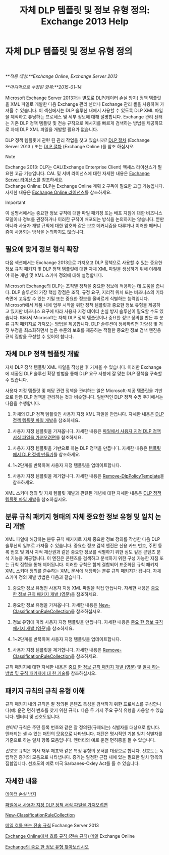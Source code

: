 ﻿---
title: '자체 DLP 템플릿 및 정보 유형 정의: Exchange 2013 Help'
TOCTitle: 자체 DLP 템플릿 및 정보 유형 정의
ms:assetid: f4622dba-3347-4758-b4a2-f01b043c908c
ms:mtpsurl: https://technet.microsoft.com/ko-kr/library/JJ674310(v=EXCHG.150)
ms:contentKeyID: 50484543
ms.date: 05/22/2018
mtps_version: v=EXCHG.150
ms.translationtype: MT
---

# 자체 DLP 템플릿 및 정보 유형 정의

 

_**적용 대상:**Exchange Online, Exchange Server 2013_

_**마지막으로 수정된 항목:**2015-01-14_

Microsoft Exchange Server 2013과는 별도로 DLP(데이터 손실 방지) 정책 템플릿을 XML 파일로 개발한 다음 Exchange 관리 센터나 Exchange 관리 셸을 사용하여 가져올 수 있습니다. 이 섹션에서는 DLP 솔루션 내에서 사용할 수 있도록 DLP XML 파일을 제작하고 튜닝하는 프로세스 및 세부 정보에 대해 설명합니다. Exchange 관리 센터는 기존 DLP 정책 템플릿 및 전송 규칙으로 메시지를 빠르게 검색하는 방법을 제공하므로 자체 DLP XML 파일을 개발할 필요가 없습니다.

DLP 정책 템플릿에 관련 된 관리 작업을 찾고 있습니까? [DLP 절차](dlp-procedures-exchange-2013-help.md) (Exchange Server 2013 ) 또는 [DLP 절차](https://technet.microsoft.com/ko-kr/library/jj938003\(v=exchg.150\)) (Exchange Online )를 참조 하십시오.


> [!NOTE]
> Exchange 2013: DLP는 CAL(Exchange Enterprise Client) 액세스 라이선스가 필요한 고급 기능입니다. CAL 및 서버 라이선스에 대한 자세한 내용은 <A href="https://go.microsoft.com/fwlink/p/?linkid=237292">Exchange Server 라이선스</A>를 참조하세요.<BR>Exchange Online: DLP는 Exchange Online 계획 2 구독이 필요한 고급 기능입니다. 자세한 내용은 <A href="https://go.microsoft.com/fwlink/p/?linkid=286154">Exchange Online 라이선스</A>를 참조하세요.




> [!IMPORTANT]
> 이 설명서에서는 중요한 정보 규칙에 대한 파일 패키징 또는 배포 지침에 대한 비즈니스 모델이나 정보를 권장하거나 이러한 규칙이 배포되는 방식을 논의하지는 않습니다. 뿐만 아니라 사용자 개발 규칙에 대한 암호화 같은 보호 메커니즘을 다루거나 이러한 메커니즘이 사용되는 방식을 논의하지도 않습니다.



## 필요에 맞게 정보 형식 확장

다음 섹션에서는 Exchange 2013으로 가져오고 DLP 정책으로 사용할 수 있는 중요한 정보 규칙 패키지 및 DLP 정책 템플릿에 대한 자체 XML 파일을 생성하기 위해 이해해야 하는 개념 및 XML 스키마 정의에 대해 설명합니다.

Microsoft Exchange의 DLP는 조직별 정책을 중요한 정보에 적용하는 데 도움을 줍니다. DLP 솔루션의 가장 핵심 장점은 조직, 규정 요구, 지리적 위치 또는 비즈니스의 기타 측면에 고유할 수 있는 기밀 또는 중요한 정보를 올바르게 식별하는 능력입니다. Microsoft에서 제품 내에 업무 시작을 위한 정책 템플릿과 중요한 정보 유형을 제공하고 있지만 비즈니스 요구에 따라 사용자 지정 데이터 손실 방지 솔루션이 필요할 수도 있습니다. 따라서 Microsoft는 자체 DLP 정책 템플릿이나 중요한 정보 정의를 만든 후 분류 규칙 패키지로 가져오는 방법을 제공합니다. DLP 솔루션이 정확하려면 가양성 및 거짓 부정을 최소화하면서 높은 수준의 보호를 제공하는 적절한 중요한 정보 검색 엔진용 규칙 집합을 구성할 수 있어야 합니다.

## 자체 DLP 정책 템플릿 개발

자체 DLP 정책 템플릿 XML 파일을 작성한 후 가져올 수 있습니다. 이러한 Exchange에 제공된 DLP 솔루션 확장 방법을 통해 DLP 요구 사항에 잘 맞는 DLP 정책을 구축할 수 있습니다.

사용자 지정 템플릿 및 해당 관련 정책을 관리하는 일은 Microsoft-제공 템플릿을 기반으로 만든 DLP 정책을 관리하는 것과 비슷합니다. 일반적인 DLP 정책 수명 주기에서는 다음을 수행합니다.

1.  자체의 DLP 정책 템플릿인 사용자 지정 XML 파일을 만듭니다. 자세한 내용은 [DLP 정책 템플릿 파일 개발](xml-rule-schema-and-rule-structure-guide-for-dlp-policy-files.md)을 참조하세요.

2.  사용자 지정 템플릿을 가져옵니다. 자세한 내용은 [파일에서 사용자 지정 DLP 정책 서식 파일을 가져오려면](import-a-custom-dlp-policy-template-from-a-file-exchange-2013-help.md)를 참조하세요.

3.  사용자 지정 템플릿을 기반으로 하는 DLP 정책을 만듭니다. 자세한 내용은 [템플릿에서 DLP 정책 만들기](how-to-new-dlp-data-loss-prevention-policy-template.md)를 참조하세요.

4.  1~2단계를 반복하여 사용자 지정 템플릿을 업데이트합니다.

5.  사용자 지정 템플릿을 제거합니다. 자세한 내용은 [Remove-DlpPolicyTemplate](https://technet.microsoft.com/ko-kr/library/jj215739\(v=exchg.150\))을 참조하세요.

XML 스키마 정의 및 자체 템플릿 개발과 관련된 개념에 대한 자세한 내용은 [DLP 정책 템플릿 파일 개발](xml-rule-schema-and-rule-structure-guide-for-dlp-policy-files.md)을 참조하십시오.

## 분류 규칙 패키지 형태의 자체 중요한 정보 유형 및 일치 논리 개발

XML 파일에 해당하는 분류 규칙 패키지로 자체 중요한 정보 정의를 작성한 다음 DLP 솔루션의 일부로 가져올 수 있습니다. 중요한 정보 검색 엔진은 신용 카드 번호, 주민 등록 번호 및 회사 지적 재산권과 같은 중요한 정보를 식별하기 위한 심도 깊은 콘텐츠 분석 기능을 제공합니다. 이 엔진은 콘텐츠를 검색하고 분석하기 위한 구성 가능한 지침 또는 규칙 집합을 통해 제어됩니다. 이러한 규칙은 함께 결합되어 표준화된 규칙 패키지 XML 스키마 정의를 준수하는 XML 문서에 해당하는 분류 규칙 패키지가 됩니다. 자체 스키마 정의 개발 방법은 다음과 같습니다.

1.  중요한 정보 유형인 사용자 지정 XML 파일을 직접 만듭니다. 자세한 내용은 [중요 한 정보 규칙 패키지 개발 (영문)](technical-description-of-xml-schema-for-dlp-rule-packages.md)을 참조하세요.

2.  중요한 정보 유형을 가져옵니다. 자세한 내용은 [New-ClassificationRuleCollection](https://technet.microsoft.com/ko-kr/library/jj218619\(v=exchg.150\))을 참조하십시오.

3.  정보 유형에 따라 사용자 지정 템플릿을 만듭니다. 자세한 내용은 [중요 한 정보 규칙 패키지 개발 (영문)](technical-description-of-xml-schema-for-dlp-rule-packages.md)을 참조하세요.

4.  1~2단계를 반복하여 사용자 지정 템플릿을 업데이트합니다.

5.  사용자 지정 템플릿을 제거합니다. 자세한 내용은 [Remove-ClassificationRuleCollection](https://technet.microsoft.com/ko-kr/library/jj218670\(v=exchg.150\))을 참조하세요.

규칙 패키지에 대한 자세한 내용은 [중요 한 정보 규칙 패키지 개발 (영문)](technical-description-of-xml-schema-for-dlp-rule-packages.md) 및 [일치 하는 방법 및 규칙 패키지에 대 한 기술](technical-description-of-xsd-rule-matching-for-dlp-rule-packages.md)를 참조하십시오.

## 패키지 규칙의 규칙 유형 이해

규칙 패키지 내의 규칙은 잘 정의된 콘텐츠 특성을 검색하기 위한 프로세스를 구성합니다(예: 운전 면허 번호를 찾기 위한 규칙). 다음 두 가지 주요 규칙 유형을 사용할 수 있습니다. 엔터티 및 선호도입니다.

*엔터티* 규칙은 주민 등록 번호와 같은 잘 정의된(규제되는) 식별자를 대상으로 합니다. 엔터티는 셀 수 있는 패턴의 모음으로 나타냅니다. 패턴은 명시적인 기본 일치 식별자를 기준으로 하는 일치 항목 모음입니다. 엔터티의 예로 운전 면허증을 들 수 있습니다.

*선호도* 규칙은 회사 재무 제표와 같은 특정 유형의 문서를 대상으로 합니다. 선호도는 독립적인 증거의 모음으로 나타냅니다. 증거는 일정한 근접 내에 있는 필요한 일치 항목의 집합입니다. 선호도의 예로 미국 Sarbanes-Oxley Act를 들 수 있습니다.

## 자세한 내용

[데이터 손실 방지](technical-overview-of-dlp-data-loss-prevention-in-exchange.md)

[파일에서 사용자 지정 DLP 정책 서식 파일을 가져오려면](import-a-custom-dlp-policy-template-from-a-file-exchange-2013-help.md)

[New-ClassificationRuleCollection](https://technet.microsoft.com/ko-kr/library/jj218619\(v=exchg.150\))

[메일 흐름 또는 전송 규칙](mail-flow-rules-transport-rules-in-exchange-2013-exchange-2013-help.md) Exchange Server 2013

[Exchange Online에서 흐름 규칙 (전송 규칙) 메일](https://technet.microsoft.com/ko-kr/library/jj919238\(v=exchg.150\)) Exchange Online

[Exchange의 중요 한 정보 유형 찾아보십시오](what-the-sensitive-information-types-in-exchange-look-for-exchange-online-help.md)

